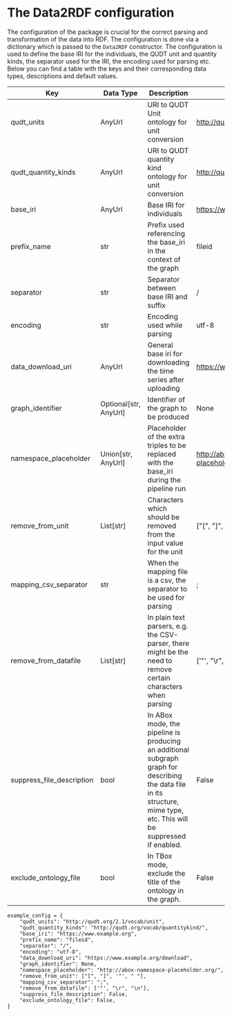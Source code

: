 # The Data2RDF configuration


The configuration of the package is crucial for the correct parsing and transformation of the data into RDF. The configuration is done via a dictionary which is passed to the `Data2RDF` constructor. The configuration is used to define the base IRI for the individuals, the QUDT unit and quantity kinds, the separator used for the IRI, the encoding used for parsing etc. Below you can find a table with the keys and their corresponding data types, descriptions and default values.

| Key | Data Type | Description | Default Value | Required |
| --- | --- | --- | --- | --- |
| qudt_units | AnyUrl | URI to QUDT Unit ontology for unit conversion | http://qudt.org/2.1/vocab/unit | No |
| qudt_quantity_kinds | AnyUrl | URI to QUDT quantity kind ontology for unit conversion | http://qudt.org/vocab/quantitykind/ | No |
| base_iri | AnyUrl | Base IRI for individuals | https://www.example.org | No |
| prefix_name | str | Prefix used referencing the base_iri in the context of the graph | fileid | No |
| separator | str | Separator between base IRI and suffix | / | No |
| encoding | str | Encoding used while parsing | utf-8 | No |
| data_download_uri | AnyUrl | General base iri for downloading the time series after uploading | https://www.example.org/download | No |
| graph_identifier | Optional[str, AnyUrl] | Identifier of the graph to be produced | None | No |
| namespace_placeholder | Union[str, AnyUrl] | Placeholder of the extra triples to be replaced with the base_iri during the pipeline run | http://abox-namespace-placeholder.org/ | No |
| remove_from_unit | List[str] | Characters which should be removed from the input value for the unit | ["[", "]", '"', " "] | No |
| mapping_csv_separator | str | When the mapping file is a csv, the separator to be used for parsing | ; | No |
| remove_from_datafile | List[str] | In plain text parsers, e.g. the CSV-parser, there might be the need to remove certain characters when parsing | ['"', "\r", "\n"] | No |
| suppress_file_description | bool | In ABox mode, the pipeline is producing an additional subgraph graph for describing the data file in its structure, mime type, etc. This will be suppressed if enabled. | False | No |
| exclude_ontology_file | bool | In TBox mode, exclude the title of the ontology in the graph. | False | No |


```{python}
example_config = {
    "qudt_units": "http://qudt.org/2.1/vocab/unit",
    "qudt_quantity_kinds": "http://qudt.org/vocab/quantitykind/",
    "base_iri": "https://www.example.org",
    "prefix_name": "fileid",
    "separator": "/",
    "encoding": "utf-8",
    "data_download_uri": "https://www.example.org/download",
    "graph_identifier": None,
    "namespace_placeholder": "http://abox-namespace-placeholder.org/",
    "remove_from_unit": ["[", "]", '"', " "],
    "mapping_csv_separator": ";",
    "remove_from_datafile": ['"', "\r", "\n"],
    "suppress_file_description": False,
    "exclude_ontology_file": False,
}
```
